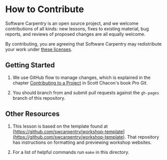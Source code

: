 # How to Contribute

Software Carpentry is an open source project,
and we welcome contributions of all kinds:
new lessons,
fixes to existing material,
bug reports,
and reviews of proposed changes are all equally welcome.

By contributing,
you are agreeing that Software Carpentry may redistribute your work under
[these licenses](LICENSE.md).

## Getting Started

1.  We use GitHub flow to manage changes,
    which is explained in the chapter [Contributing to a Project](http://git-scm.com/book/en/v2/GitHub-Contributing-to-a-Project)
    in Scott Chacon's book *Pro Git*.

2.  You should branch from and submit pull requests against the `gh-pages` branch of this repository.

## Other Resources

1.  This lesson is based on the template found at
    [https://github.com/swcarpentry/workshop-template](https://github.com/swcarpentry/workshop-template).
    That repository has instructions on formatting and previewing workshop websites.

2.  For a list of helpful commands run `make` in this directory.
